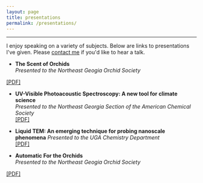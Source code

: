 ```yaml
---
layout: page
title: presentations
permalink: /presentations/
---
```


_________________
I enjoy speaking on a variety of subjects.  Below are links to presentations I've given.  Please [contact me](mailto:dfischer@wcu.edu) if you'd like to hear a talk.


* **The Scent of Orchids**   
*Presented to the Northeast Geogia Orchid Society*     
<!-- March 20, 2016      -->
[[PDF]](https://drive.google.com/file/d/0BzNwM1Y1QBSbRm1xS3J2MGdWZFE/view?usp=sharing)

* **UV-Visible Photoacoustic Spectroscopy: A new tool for climate science**     
*Presented to the Northeast Georgia Section of the American Chemical Society*  
[[PDF]](/assets/pdf/ACS_NEGACS_2016.pdf)     
<!-- March 1, 2016 -->

<!-- * **UV-Visible Aerosol Spectroscopy**   
*Research Prosectus for the UGA Chemistry Department [PDF available by request.* -->

* **Liquid TEM: An emerging technique for probing nanoscale phenomena** 
*Presented to the UGA Chemistry Department*  
[[PDF]](https://drive.google.com/file/d/0BzNwM1Y1QBSbZ2M5emlqNVpmdGM/view?usp=sharing)

* **Automatic For the Orchids**   
*Presented to the Northeast Geogia Orchid Society*     
<!-- June 25, 2017      -->
[[PDF]](https://drive.google.com/open?id=0BzNwM1Y1QBSbWndWTXdNaENGbFk)

<br/>
<br/>
<center>
<span class="fa-stack fa-4x">
	<a href = "{{site.baseurl}}"><i class="fa fa-desktop fa-stack-5x"></i>
	<strong class="fa-stack-1x fa-text"></strong></a>
</span>
</center>
